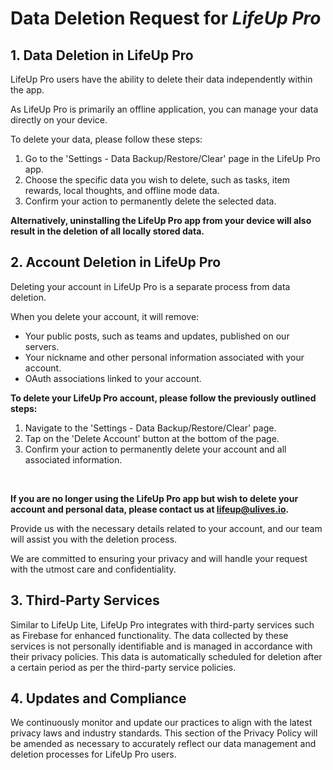 # Data Deletion Request for *LifeUp Pro*

## 1. Data Deletion in LifeUp Pro

LifeUp Pro users have the ability to delete their data independently within the app.

As LifeUp Pro is primarily an offline application, you can manage your data directly on your device.

To delete your data, please follow these steps:

1. Go to the 'Settings - Data Backup/Restore/Clear' page in the LifeUp Pro app.
2. Choose the specific data you wish to delete, such as tasks, item rewards, local thoughts, and offline mode data.
3. Confirm your action to permanently delete the selected data.

**Alternatively, uninstalling the LifeUp Pro app from your device will also result in the deletion of all locally stored data.**



## 2. Account Deletion in LifeUp Pro

Deleting your account in LifeUp Pro is a separate process from data deletion.

When you delete your account, it will remove:

- Your public posts, such as teams and updates, published on our servers.
- Your nickname and other personal information associated with your account.
- OAuth associations linked to your account.

**To delete your LifeUp Pro account, please follow the previously outlined steps:**

1. Navigate to the 'Settings - Data Backup/Restore/Clear' page.
2. Tap on the 'Delete Account' button at the bottom of the page.
3. Confirm your action to permanently delete your account and all associated information.

<br/>

**If you are no longer using the LifeUp Pro app but wish to delete your account and personal data, please contact us at [lifeup@ulives.io](mailto:lifeup@ulives.io).**

Provide us with the necessary details related to your account, and our team will assist you with the deletion process.

We are committed to ensuring your privacy and will handle your request with the utmost care and confidentiality.



## 3. Third-Party Services

Similar to LifeUp Lite, LifeUp Pro integrates with third-party services such as Firebase for enhanced functionality. The data collected by these services is not personally identifiable and is managed in accordance with their privacy policies. This data is automatically scheduled for deletion after a certain period as per the third-party service policies.



## 4. Updates and Compliance

We continuously monitor and update our practices to align with the latest privacy laws and industry standards. This section of the Privacy Policy will be amended as necessary to accurately reflect our data management and deletion processes for LifeUp Pro users.

